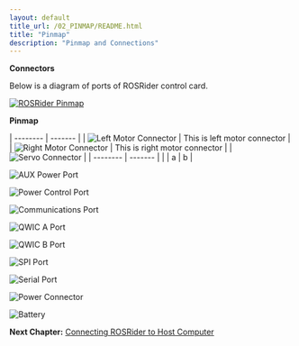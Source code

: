 ```yaml
---
layout: default
title_url: /02_PINMAP/README.html
title: "Pinmap"
description: "Pinmap and Connections"
---
```


**Connectors**

Below is a diagram of ports of ROSRider control card.  
  
[![ROSRider Pinmap](../images/ROSRider4D_portmap.png)](https://acada.dev/products)

**Pinmap**

| -------- | ------- |
| ![Left Motor Connector](../images/dia_left_motor.png) | This is left motor connector |
| ![Right Motor Connector](../images/dia_right_motor.png) | This is right motor connector |
| ![Servo Connector](../images/dia_servo_port.png) | | -------- | ------- | |
                                                     | a        | b       |



![AUX Power Port](../images/dia_pwr_aux.png)

![Power Control Port](../images/dia_power_control_port.png)

![Communications Port](../images/dia_comm_port.png)

![QWIC A Port](../images/dia_qwic_a.png)

![QWIC B Port](../images/dia_qwic_b.png)

![SPI Port](../images/dia_spi_port.png)

![Serial Port](../images/dia_serial_port.png)

![Power Connector](../images/dia_power_port.png)

![Battery](../images/dia_dia_battery.png)


__Next Chapter:__ [Connecting ROSRider to Host Computer](../03_CONNECT/README.md)